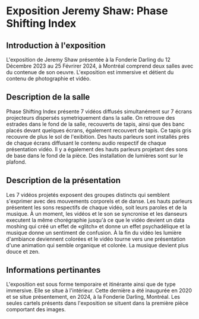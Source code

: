 # **Exposition Jeremy Shaw: Phase Shifting Index**

## Introduction à l'exposition

L'exposition de Jeremy Shaw présentée à la Fonderie Darling du 12 Décembre 2023 au 25 Févrirer 2024, à Montréal comprend deux salles avec du contenue de son oeuvre. L'exposition est immersive et détient du contenu de photographie et vidéo.

## Description de la salle

Phase Shifting Index présente 7 vidéos diffusés simultanément sur 7 écrans projecteurs dispersés symetriquement dans la salle. On retrouve des estrades dans le fond de la salle, recouverts de tapis, ainsi que des banc placés devant quelques écrans, également recouvert de tapis. Ce tapis gris recouvre de plus le sol de l'exibition. Des hauts parleurs sont installés près de chaque écrans diffusant le contenu audio respectif de chaque présentation vidéo. Il y a également des hauts parleurs projetant des sons de base dans le fond de la pièce. Des installation de lumières sont sur le plafond.

## Description de la présentation

Les 7 vidéos projetés exposent des groupes distincts qui semblent s'exprimer avec des mouvements corporels et de danse. Les hauts parleurs présentent les sons respectifs de chaque vidéo, soit leurs paroles et de la musique. À un moment, les vidéos et le son se syncronise et les danseurs executent la même chorégraphie jusqu'à ce que le vidéo devient un data moshing qui créé un effet de «glitch» et donne un effet psychadélique et la musique donne un sentiment de confusion. À la fin du vidéo les lumière d'ambiance deviennent colorées et le vidéo tourne vers une présentation d'une animation qui semble organique et colorée. La musique devient plus douce et zen.

## Informations pertinantes

L'exposition est sous forme temporaire et itinérante ainsi que de type immersive. Elle se situe à l'intérieur. Cette dernière a été inaugurée en 2020 et se situe présentement, en 2024, à la Fonderie Darling,  Montréal. Les seules cartels présents dans l'exposition se situent dans la première pièce comportant des images.

